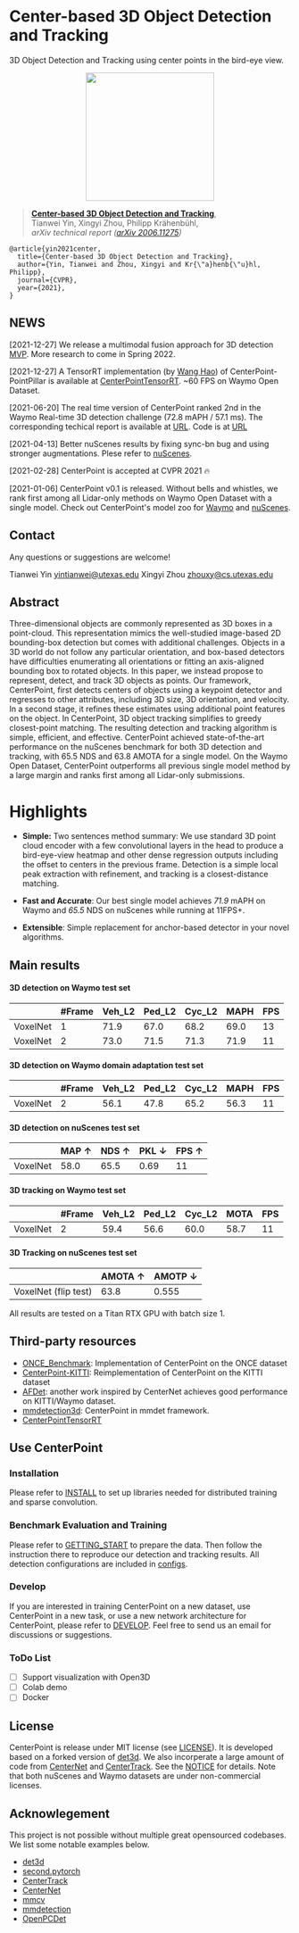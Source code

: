 # Center-based 3D Object Detection and Tracking

3D Object Detection and Tracking using center points in the bird-eye view.

<p align="center"> <img src='docs/teaser.png' align="center" height="230px"> </p>

> [**Center-based 3D Object Detection and Tracking**](https://arxiv.org/abs/2006.11275),            
> Tianwei Yin, Xingyi Zhou, Philipp Kr&auml;henb&uuml;hl,        
> *arXiv technical report ([arXiv 2006.11275](https://arxiv.org/abs/2006.11275))*  



    @article{yin2021center,
      title={Center-based 3D Object Detection and Tracking},
      author={Yin, Tianwei and Zhou, Xingyi and Kr{\"a}henb{\"u}hl, Philipp},
      journal={CVPR},
      year={2021},
    }


## NEWS

[2021-12-27] We release a multimodal fusion approach for 3D detection [MVP](https://github.com/tianweiy/MVP). More research to come in Spring 2022.

[2021-12-27] A TensorRT implementation (by [Wang Hao](https://github.com/Abraham423)) of CenterPoint-PointPillar is available at [CenterPointTensorRT](https://github.com/Abraham423/CenterPointTensorRT). ~60 FPS on Waymo Open Dataset.  

[2021-06-20] The real time version of CenterPoint ranked 2nd in the Waymo Real-time 3D detection challenge (72.8 mAPH / 57.1 ms). The corresponding techical report is available at [URL](https://drive.google.com/file/d/1wG1zPc2PyWgBIC-dLSFbxzeZ3FhA708_/view). Code is at [URL](https://github.com/tianweiy/CenterPoint/tree/new_release)

[2021-04-13] Better nuScenes results by fixing sync-bn bug and using stronger augmentations. Plese refer to [nuScenes](configs/nusc/README.md).  

[2021-02-28] CenterPoint is accepted at CVPR 2021 :fire:

[2021-01-06] CenterPoint v0.1 is released. Without bells and whistles, we rank first among all Lidar-only methods on Waymo Open Dataset with a single model. Check out CenterPoint's model zoo for [Waymo](configs/waymo/README.md) and [nuScenes](configs/nusc/README.md). 

## Contact
Any questions or suggestions are welcome! 

Tianwei Yin [yintianwei@utexas.edu](mailto:yintianwei@utexas.edu) 
Xingyi Zhou [zhouxy@cs.utexas.edu](mailto:zhouxy@cs.utexas.edu)

## Abstract
Three-dimensional objects are commonly represented as 3D boxes in a point-cloud. This representation mimics the well-studied image-based 2D bounding-box detection but comes with additional challenges. Objects in a 3D world do not follow any particular orientation, and box-based detectors have difficulties enumerating all orientations or fitting an axis-aligned bounding box to rotated objects. In this paper, we instead propose to represent, detect, and track 3D objects as points. Our framework, CenterPoint, first detects centers of objects using a keypoint detector and regresses to other attributes, including 3D size, 3D orientation, and velocity. In a second stage, it refines these estimates using additional point features on the object. In CenterPoint, 3D object tracking simplifies to greedy closest-point matching. The resulting detection and tracking algorithm is simple, efficient, and effective. CenterPoint achieved state-of-the-art performance on the nuScenes benchmark for both 3D detection and tracking, with 65.5 NDS and 63.8 AMOTA for a single model. On the Waymo Open Dataset, CenterPoint outperforms all previous single model method by a large margin and ranks first among all Lidar-only submissions.


# Highlights

- **Simple:** Two sentences method summary: We use standard 3D point cloud encoder with a few convolutional layers in the head to produce a bird-eye-view heatmap and other dense regression outputs including the offset to centers in the previous frame. Detection is a simple local peak extraction with refinement, and tracking is a closest-distance matching.

- **Fast and Accurate**: Our best single model achieves *71.9* mAPH on Waymo and *65.5* NDS on nuScenes while running at 11FPS+. 

- **Extensible**: Simple replacement for anchor-based detector in your novel algorithms.

## Main results

#### 3D detection on Waymo test set

|         |  #Frame | Veh_L2 | Ped_L2 | Cyc_L2  | MAPH   |  FPS  |
|---------|---------|--------|--------|---------|--------|-------|
|VoxelNet | 1       |  71.9     |  67.0      |  68.2       |   69.0     |   13    | 
|VoxelNet | 2       |  73.0     |  71.5      |  71.3       |   71.9     |  11     |

#### 3D detection on Waymo domain adaptation test set

|         |  #Frame | Veh_L2 | Ped_L2 | Cyc_L2  | MAPH   |  FPS  |
|---------|---------|--------|--------|---------|--------|-------|
|VoxelNet | 2       |  56.1     |  47.8      |  65.2      |   56.3     |  11   |


#### 3D detection on nuScenes test set 

|         |  MAP ↑  | NDS ↑  | PKL ↓  | FPS ↑|
|---------|---------|--------|--------|------|
|VoxelNet |  58.0   | 65.5   | 0.69   | 11 |    


#### 3D tracking on Waymo test set 

|         |  #Frame | Veh_L2 | Ped_L2 | Cyc_L2  | MOTA   |  FPS  |
|---------|---------|--------|--------|---------|--------|-------|
| VoxelNet| 2       |   59.4     |  56.6      |   60.0      | 58.7       |  11    | 


#### 3D Tracking on nuScenes test set 

|          | AMOTA ↑ | AMOTP ↓ |
|----------|---------|---------|
| VoxelNet (flip test) |   63.8      |  0.555       |       


All results are tested on a Titan RTX GPU with batch size 1.

## Third-party resources

- [ONCE_Benchmark](https://github.com/PointsCoder/ONCE_Benchmark): Implementation of CenterPoint on the ONCE dataset 
- [CenterPoint-KITTI](https://github.com/tianweiy/CenterPoint-KITTI): Reimplementation of CenterPoint on the KITTI dataset 
- [AFDet](https://arxiv.org/abs/2006.12671): another work inspired by CenterNet achieves good performance on KITTI/Waymo dataset. 
- [mmdetection3d](https://github.com/open-mmlab/mmdetection3d/tree/master/configs/centerpoint): CenterPoint in mmdet framework. 
- [CenterPointTensorRT](https://github.com/Abraham423/CenterPointTensorRT)

## Use CenterPoint

### Installation

Please refer to [INSTALL](docs/INSTALL.md) to set up libraries needed for distributed training and sparse convolution.

### Benchmark Evaluation and Training 

Please refer to [GETTING_START](docs/GETTING_START.md) to prepare the data. Then follow the instruction there to reproduce our detection and tracking results. All detection configurations are included in [configs](configs).

### Develop

If you are interested in training CenterPoint on a new dataset, use CenterPoint in a new task, or use a new network architecture for CenterPoint, please refer to [DEVELOP](docs/DEVELOP.md). Feel free to send us an email for discussions or suggestions. 

### ToDo List
- [ ] Support visualization with Open3D  
- [ ] Colab demo 
- [ ] Docker   

## License

CenterPoint is release under MIT license (see [LICENSE](LICENSE)). It is developed based on a forked version of [det3d](https://github.com/poodarchu/Det3D/tree/56402d4761a5b73acd23080f537599b0888cce07). We also incorperate a large amount of code from [CenterNet](https://github.com/xingyizhou/CenterNet)
and [CenterTrack](https://github.com/xingyizhou/CenterTrack). See the [NOTICE](docs/NOTICE) for details. Note that both nuScenes and Waymo datasets are under non-commercial licenses. 

## Acknowlegement
This project is not possible without multiple great opensourced codebases. We list some notable examples below.  

* [det3d](https://github.com/poodarchu/det3d)
* [second.pytorch](https://github.com/traveller59/second.pytorch)
* [CenterTrack](https://github.com/xingyizhou/CenterTrack)
* [CenterNet](https://github.com/xingyizhou/CenterNet) 
* [mmcv](https://github.com/open-mmlab/mmcv)
* [mmdetection](https://github.com/open-mmlab/mmdetection)
* [OpenPCDet](https://github.com/open-mmlab/OpenPCDet)
